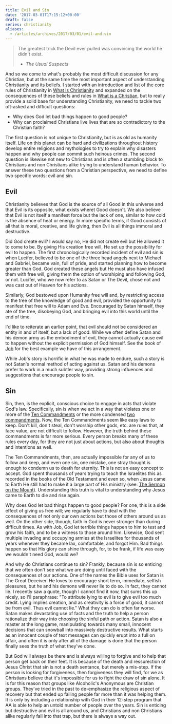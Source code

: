 ```yaml
---
title: Evil and Sin
date: '2017-03-01T17:15:12+00:00'
draft: false
series: christianity
aliases:
  - /articles/archives/2017/03/01/evil-and-sin
---
```


> The greatest trick the Devil ever pulled was convincing the world he didn't exist.
> - *The Usual Suspects*

And so we come to what's probably the most difficult discussion for any Christian, but at the same time the most important aspect of understanding Christianity and its beliefs. I started with an introduction and list of the core rules of Christianity in [What is Christianity](/articles/archives/2017/01/26/christianity) and expanded on the consequences of these beliefs and rules in [What is a Christian](/articles/archives/2017/02/13/a-christian), but to really provide a solid base for understanding Christianity, we need to tackle two oft-asked and difficult questions:

* Why does God let bad things happen to good people?
* Why can proclaimed Christians live lives that are so contradictory to the Christian faith?

The first question is not unique to Christianity, but is as old as humanity itself. Life on this planet can be hard and civilizations throughout history develop entire religions and mythologies to try to explain why disasters happen and why people can commit such heinous crimes. The second question is likewise not new to Christians and is often a stumbling block to Christians and non Christians alike trying to understand human behavior. To answer these two questions from a Christian perspective, we need to define two specific words: evil and sin.

## Evil

Christianity believes that God is the source of all Good in this universe and that Evil is its opposite, what exists wheret Good doesn't.  We also believe that Evil is not itself a manifest force but the lack of one, similar to how cold is the absence of heat or energy. In more specific terms, if Good consists of all that is moral, creative, and life giving, then Evil is all things immoral and destructive.

Did God create evil? I would say no, He did not create evil but He allowed it to come to be. By giving His creation free will, He set up the possibility for evil to happen. The first chronologically recorded incident of evil and sin is when Lucifer, believed to be one of the three head angels next to Michael and Gabriel, became vain, full of pride, and started planning how to become greater than God. God created these angels but He must also have infused them with free will, giving them the option of worshiping and following God, or not. Lucifer, who we now refer to as Satan or The Devil, chose not and was cast out of Heaven for his actions.

Similarly, God bestowed upon Humanity free will and, by restricting access to the tree of the knowledge of good and evil, provided the opportunity to manifest that free will to Adam and Eve. Encouraged by Satan himself, they ate of the tree, disobeying God, and bringing evil into this world until the end of time.

I'd like to reiterate an earlier point, that evil should not be considered an entity in and of itself, but a lack of good. While we often define Satan and his demon army as the embodiment of evil, they cannot actually cause evil to happen without the explicit permission of God himself. See the book of [Job](https://www.biblegateway.com/passage/?search=Job+1&version=NIV) for the best example we have of this arrangement.

While Job's story is horrific in what he was made to endure, such a story is not Satan's normal method of acting against us. Satan and his demons prefer to work in a much subtler way, providing strong influences and suggestions that encourage people to sin.

## Sin

Sin, then, is the explicit, conscious choice to engage in acts that violate God's law. Specifically, sin is when we act in a way that violates one or more of the [Ten Commandments](https://www.biblegateway.com/passage/?search=Exodus+20&version=NIV) or the more condensed [two commandments](https://www.biblegateway.com/passage/?search=Mark+12&version=NIV). Now, the Ten Commandments seem like easy laws to keep. Don't kill, don't steal, don't worship other gods, etc. are rules that, at face value, are not difficult to follow. However, the truth behind these commandments is far more serious. Every person breaks many of these rules every day, for they are not just about actions, but also about thoughts and intentions as well.

The Ten Commandments, then, are actually impossible for any of us to follow and keep, and even one sin, one mistake, one stray thought is enough to condemn us to death for eternity. This is not an easy concept to accept. God spent thousands of years trying to teach the Israelites this as recorded in the books of the Old Testament and even so, when Jesus came to Earth He still had to make it a large part of His ministry (see: [The Sermon on the Mount](https://www.biblegateway.com/passage/?search=Matthew+5&version=NIV)). Understanding this truth is vital to understanding why Jesus came to Earth to die and rise again.

Why does God let bad things happen to good people? For one, this is a side effect of giving us free will; we regularly have to deal with the consequences of not only our own actions but those of others around us as well. On the other side, though, faith in God is never stronger than during difficult times. As with Job, God let terrible things happen to him to test and grow his faith, and to be a witness to those around him. Likewise, God sent multiple invading and occupying armies at the Israelites for thousands of years whenever they became lax, comfortable, and forgot Him. Bad things happen so that His glory can shine through, for, to be frank, if life was easy we wouldn't need God, would we?

And why do Christians continue to sin? Frankly, because sin is so enticing that we often don't see what we are doing until faced with the consequences of our actions. One of the names the Bible uses for Satan is The Great Deceiver. He loves to encourage short term, immediate, selfish pleasures, but he and his demons will never lie to do so. In fact, they cannot lie. I recently saw a quote, though I cannot find it now, that sums this up nicely, so I'll paraphrase: "To attribute lying to evil is to give evil too much credit. Lying implies creation, and as creativity is a force of good, it cannot be from evil. Thus evil cannot lie." What they can do is often far worse. Satan makes devastating use of facts and the truth to help a person rationalize their way into choosing the sinful path or action. Satan is also a master at the long game, manipulating towards many small, innocent decisions that can snowball into massively destructive results. What starts as an innocent couple of text messages can quickly erupt into a full on affair, and often it is only after all of the damage is done that the person finally sees the truth of what they've done.

But God will always be there and is always willing to forgive and to help that person get back on their feet. It is because of the death and ressurection of Jesus Christ that sin is not a death sentance, but merely a mis-step. If the person is looking for forgiveness, then forgiveness they will find, for we as Christians believe that it's impossible for us to fight the draw of sin alone. It is for this reason that groups like Alcoholic's Anonymous are Christian groups. They've tried in the past to de-emphasize the religious aspect of recovery but that ended up failing people far more than it was helping them. It is only by including a relationship with God in their 12-step program that AA is able to help an untold number of people over the years. Sin is enticing but destructive and evil is all around us, and Christians and non Christians alike regularly fall into that trap, but there is always a way out.
